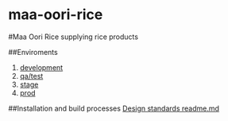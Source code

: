 # maa-oori-rice
#Maa Oori Rice
supplying rice products 


##Enviroments
1. [development](http://localhost:9000/maa-oori-rice/#/)
1. [qa/test]()
1. [stage]()
1. [prod]()

##Installation and build processes
[Design standards readme.md]()